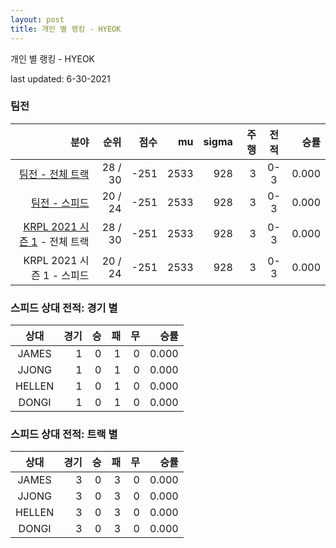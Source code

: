 ```yaml
---
layout: post
title: 개인 별 랭킹 - HYEOK
---
```



개인 별 랭킹 - HYEOK


last updated: 6-30-2021


### 팀전

| 분야 | 순위 | 점수 | mu | sigma | 주행 | 전적 | 승률 |
|---:|---:|---:|---:|---:|---:|:---:|---:|
| [팀전 - 전체 트랙](../team-full) | 28 / 30 | -251 | 2533 | 928 | 3 | 0-3 | 0.000 |
| [팀전 - 스피드](../team-speed) | 20 / 24 | -251 | 2533 | 928 | 3 | 0-3 | 0.000 |
| [KRPL 2021 시즌 1](../teams-t2021_1) - 전체 트랙 | 28 / 30 | -251 | 2533 | 928 | 3 | 0-3 | 0.000 |
| KRPL 2021 시즌 1 - 스피드 | 20 / 24 | -251 | 2533 | 928 | 3 | 0-3 | 0.000 |

### 스피드 상대 전적: 경기 별

| 상대 | 경기 | 승 | 패 | 무 | 승률 |
|:---:|---:|---:|---:|---:|---:|
| JAMES | 1 | 0 | 1 | 0 | 0.000 |
| JJONG | 1 | 0 | 1 | 0 | 0.000 |
| HELLEN | 1 | 0 | 1 | 0 | 0.000 |
| DONGI | 1 | 0 | 1 | 0 | 0.000 |

### 스피드 상대 전적: 트랙 별

| 상대 | 경기 | 승 | 패 | 무 | 승률 |
|:---:|---:|---:|---:|---:|---:|
| JAMES | 3 | 0 | 3 | 0 | 0.000 |
| JJONG | 3 | 0 | 3 | 0 | 0.000 |
| HELLEN | 3 | 0 | 3 | 0 | 0.000 |
| DONGI | 3 | 0 | 3 | 0 | 0.000 |
